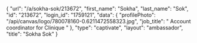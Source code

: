 {
    "url": "\/a\/sokha-sok\/213672",
    "first_name": "Sokha",
    "last_name": "Sok",
    "id": "213672",
    "login_id": "1759121",
    "data": {
        "profilePhoto": "\/api\/canvas\/logo\/780078160-0.6211472558323.jpg",
        "job_title": "  Account coordinator for Clinique "
    },
    "type": "captivate",
    "layout": "ambassador",
    "title": "Sokha Sok"
}